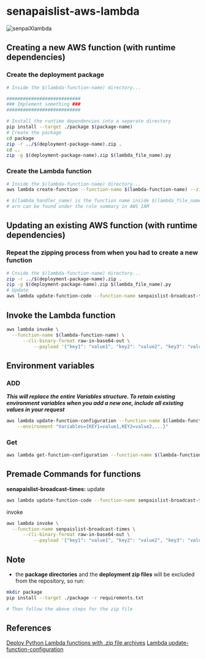 # senapaislist-aws-lambda

![senpaiXlambda](https://raw.githubusercontent.com/harrisonwjs/images/main/senpaiXlambda.png)

## Creating a new AWS function (with runtime dependencies)
### Create the deployment package
```bash
# Inside the $(lambda-function-name) directory...

###########################
### Implement something ###
###########################

# Install the runtime dependencies into a seperate directory 
pip install --target ./package $(package-name)
# Create the package
cd package
zip -r ../$(deployment-package-name).zip .
cd ..
zip -g $(deployment-package-name).zip $(lambda_file_name).py
```
### Create the Lambda function
```bash
# Inside the $(lambda-function-name) directory...
aws lambda create-function --function-name $(lambda-function-name) --zip-file fileb://$(deployment-package-name).zip --handler $(lambda_file_name).$(lambda_handler_name) --runtime python3.8 --role $(arn)

# $(lambda_handler_name) is the function name inside $(lambda_file_name).py
# arn can be found under the role summary in AWS IAM
```

## Updating an existing AWS function (with runtime dependencies)
### Repeat the zipping process from when you had to create a new function
```bash
# Cnside the $(lambda-function-name) directory... 
zip -r ../$(deployment-package-name).zip .
zip -g $(deployment-package-name).zip $(lambda_file_name).py
# Update
aws lambda update-function-code --function-name senpaislist-broadcast-times --zip-file fileb://broadcast-times-deployment-package.zip
```

## Invoke the Lambda function
```bash
aws lambda invoke \
  --function-name $(lambda-function-name) \
      --cli-binary-format raw-in-base64-out \
          --payload '{"key1": "value1", "key2": "value2", "key3": "value3"}' output.txt
```

## Environment variables
### ADD
**_This will replace the entire Variables structure. To retain existing environment variables when you add a new one, include all existing values in your request_**
```bash
aws lambda update-function-configuration --function-name $(lambda-function-name) \
    --environment "Variables={KEY1=value1,KEY2=value2,...}"
```
### Get
```bash
aws lambda get-function-configuration --function-name $(lambda-function-name)
```

## Premade Commands for functions
**senapaislist-broadcast-times:**
update
```bash
aws lambda update-function-code --function-name senpaislist-broadcast-times --zip-file fileb://broadcast-times-deployment-package.zip
```
invoke
```bash
aws lambda invoke \
  --function-name senpaislist-broadcast-times \
      --cli-binary-format raw-in-base64-out \
          --payload '{"key1": "value1", "key2": "value2", "key3": "value3"}' output.txt
```

## Note
- the **package directories** and the **deployment zip files** will be excluded from the repository, so run:
```bash
mkdir package
pip install --target ./package -r requirements.txt

# Then follow the above steps for the zip file
```


## References
[Deploy Python Lambda functions with .zip file archives](https://docs.aws.amazon.com/lambda/latest/dg/python-package.html)
[Lambda update-function-configuration](https://docs.aws.amazon.com/cli/latest/reference/lambda/update-function-configuration.html)
